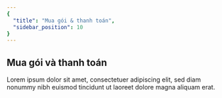 ```yaml
---
{
  "title": "Mua gói & thanh toán",
  "sidebar_position": 10
}
---
```


## Mua gói và thanh toán

Lorem ipsum dolor sit amet, consectetuer adipiscing elit, sed diam nonummy nibh euismod tincidunt ut laoreet dolore magna aliquam erat.
